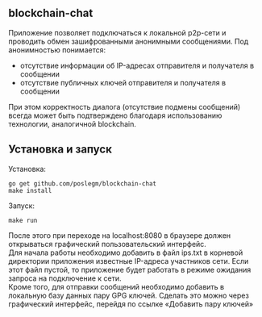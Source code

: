 ## blockchain-chat

Приложение позволяет подключаться к локальной p2p-сети и проводить обмен зашифрованными анонимными сообщениями. Под анонимностью понимается:
- отсутствие информации об IP-адресах отправителя и получателя в сообщении
- отсутствие публичных ключей отправителя и получателя в сообщении  

При этом корректность диалога (отсутствие подмены сообщений) всегда может быть подтверждено благодаря использованию технологии, аналогичной blockchain.

## Установка и запуск
Установка:
```
go get github.com/poslegm/blockchain-chat
make install
```
Запуск:
```
make run
```

После этого при переходе на localhost:8080 в браузере должен открываться графический пользовательский интерфейс.  
Для начала работы необходимо добавить в файл ips.txt в корневой директории приложения известные IP-адреса участников сети. Если этот файл пустой, то приложение будет работать в режиме ожидания запроса на подключение к сети.  
Кроме того, для отправки сообщений необходимо добавить в локальную базу данных пару GPG ключей. Сделать это можно через графический интерфейс, перейдя по ссылке «Добавить пару ключей»
